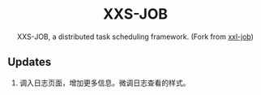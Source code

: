 <p align="center" >
    <h1 align="center">XXS-JOB</h1>
    <p align="center">
        XXS-JOB, a distributed task scheduling framework. (Fork from <a href="https://github.com/xuxueli/xxl-job">xxl-job</a>)
    </p>
</p>

## Updates

1. 调入日志页面，增加更多信息。微调日志查看的样式。
